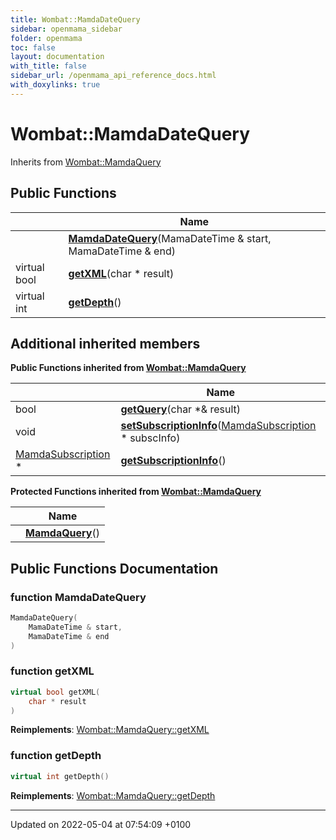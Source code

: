 ```yaml
---
title: Wombat::MamdaDateQuery
sidebar: openmama_sidebar
folder: openmama
toc: false
layout: documentation
with_title: false
sidebar_url: /openmama_api_reference_docs.html
with_doxylinks: true
---
```


# Wombat::MamdaDateQuery





Inherits from [Wombat::MamdaQuery](classWombat_1_1MamdaQuery.html)

## Public Functions

|                | Name           |
| -------------- | -------------- |
| | **[MamdaDateQuery](classWombat_1_1MamdaDateQuery.html#function-mamdadatequery)**(MamaDateTime & start, MamaDateTime & end) |
| virtual bool | **[getXML](classWombat_1_1MamdaDateQuery.html#function-getxml)**(char * result) |
| virtual int | **[getDepth](classWombat_1_1MamdaDateQuery.html#function-getdepth)**() |

## Additional inherited members

**Public Functions inherited from [Wombat::MamdaQuery](classWombat_1_1MamdaQuery.html)**

|                | Name           |
| -------------- | -------------- |
| bool | **[getQuery](classWombat_1_1MamdaQuery.html#function-getquery)**(char *& result) |
| void | **[setSubscriptionInfo](classWombat_1_1MamdaQuery.html#function-setsubscriptioninfo)**([MamdaSubscription](classWombat_1_1MamdaSubscription.html) * subscInfo) |
| [MamdaSubscription](classWombat_1_1MamdaSubscription.html) * | **[getSubscriptionInfo](classWombat_1_1MamdaQuery.html#function-getsubscriptioninfo)**() |

**Protected Functions inherited from [Wombat::MamdaQuery](classWombat_1_1MamdaQuery.html)**

|                | Name           |
| -------------- | -------------- |
| | **[MamdaQuery](classWombat_1_1MamdaQuery.html#function-mamdaquery)**() |


## Public Functions Documentation

### function MamdaDateQuery

```cpp
MamdaDateQuery(
    MamaDateTime & start,
    MamaDateTime & end
)
```


### function getXML

```cpp
virtual bool getXML(
    char * result
)
```


**Reimplements**: [Wombat::MamdaQuery::getXML](classWombat_1_1MamdaQuery.html#function-getxml)


### function getDepth

```cpp
virtual int getDepth()
```


**Reimplements**: [Wombat::MamdaQuery::getDepth](classWombat_1_1MamdaQuery.html#function-getdepth)


-------------------------------

Updated on 2022-05-04 at 07:54:09 +0100